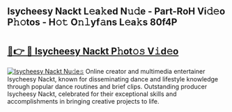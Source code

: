 ## Isycheesy Nackt L𝚎a𝚔ed N𝚞𝚍e - Part-RoH Vi𝚍𝚎o P𝚑𝚘tos - H𝚘𝚝 O𝚗𝚕yf𝚊ns L𝚎a𝚔s 80f4P

# <h2><a href="http://kf8nra1.oniu.top/?m=Isycheesy+Nackt">🔗👉 🔴 Isycheesy Nackt P𝚑ot𝚘𝚜 V𝚒d𝚎o</a></h2>

[![Isycheesy Nackt Nu𝚍e𝚜](https://i.imgur.com/0qMVB7G.gif)](http://kf8nra1.oniu.top/?m=Isycheesy+Nackt)
Online creator and multimedia entertainer Isycheesy Nackt, known for disseminating dance and lifestyle knowledge through popular dance routines and brief clips. Outstanding producer Isycheesy Nackt, celebrated for their exceptional skills and accomplishments in bringing creative projects to life.  

